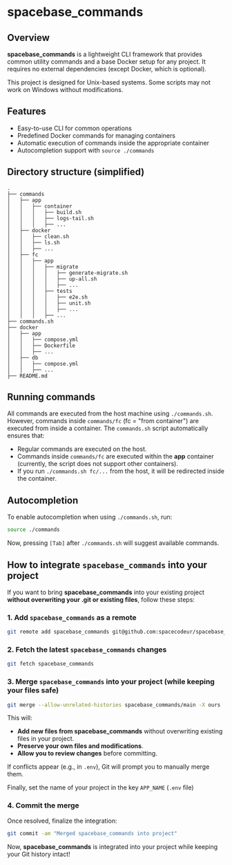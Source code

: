 # spacebase_commands

## Overview

**spacebase_commands** is a lightweight CLI framework that provides common utility commands and a base Docker setup for any project. It requires no external dependencies (except Docker, which is optional). 

This project is designed for Unix-based systems. Some scripts may not work on Windows without modifications.

## Features

- Easy-to-use CLI for common operations
- Predefined Docker commands for managing containers
- Automatic execution of commands inside the appropriate container
- Autocompletion support with `source ./commands`

## Directory structure (simplified)

```
.
├── commands
│   ├── app
│   │   ├── container
│   │   │   ├── build.sh
│   │   │   ├── logs-tail.sh
│   │   │   ├── ...
│   ├── docker
│   │   ├── clean.sh
│   │   ├── ls.sh
│   │   ├── ...
│   ├── fc
│   │   ├── app
│   │   │   ├── migrate
│   │   │   │   ├── generate-migrate.sh
│   │   │   │   ├── up-all.sh
│   │   │   │   ├── ...
│   │   │   ├── tests
│   │   │   │   ├── e2e.sh
│   │   │   │   ├── unit.sh
│   │   │   │   ├── ...
│   │   │   ├── ...
├── commands.sh
├── docker
│   ├── app
│   │   ├── compose.yml
│   │   ├── Dockerfile
│   │   ├── ...
│   ├── db
│   │   ├── compose.yml
│   │   ├── ...
├── README.md
```

## Running commands

All commands are executed from the host machine using `./commands.sh`. However, commands inside `commands/fc` (fc = "from container") are executed from inside a container. The `commands.sh` script automatically ensures that:

- Regular commands are executed on the host.
- Commands inside `commands/fc` are executed within the **app** container (currently, the script does not support other containers).
- If you run `./commands.sh fc/...` from the host, it will be redirected inside the container.

## Autocompletion

To enable autocompletion when using `./commands.sh`, run:

```sh
source ./commands
```

Now, pressing `[Tab]` after `./commands.sh` will suggest available commands.

## How to integrate `spacebase_commands` into your project

If you want to bring **spacebase_commands** into your existing project **without overwriting your .git or existing files**, follow these steps:

### 1. Add `spacebase_commands` as a remote

```sh
git remote add spacebase_commands git@github.com:spacecodeur/spacebase_commands.git
```

### 2. Fetch the latest `spacebase_commands` changes

```sh
git fetch spacebase_commands
```

### 3. Merge `spacebase_commands` into your project (while keeping your files safe)

```sh
git merge --allow-unrelated-histories spacebase_commands/main -X ours
```

This will:
- **Add new files from spacebase_commands** without overwriting existing files in your project.
- **Preserve your own files and modifications**.
- **Allow you to review changes** before committing.

If conflicts appear (e.g., in `.env`), Git will prompt you to manually merge them.

Finally, set the name of your project in the key `APP_NAME` (`.env` file)

### 4. Commit the merge

Once resolved, finalize the integration:

```sh
git commit -am "Merged spacebase_commands into project"
```

Now, **spacebase_commands** is integrated into your project while keeping your Git history intact!
